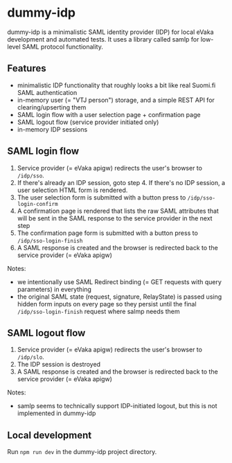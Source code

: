 <!--
SPDX-FileCopyrightText: 2017-2025 City of Espoo

SPDX-License-Identifier: LGPL-2.1-or-later
-->

# dummy-idp

dummy-idp is a minimalistic SAML identity provider (IDP) for local eVaka development and automated tests.
It uses a library called samlp for low-level SAML protocol functionality.

## Features

- minimalistic IDP functionality that roughly looks a bit like real Suomi.fi SAML authentication
- in-memory user (= "VTJ person") storage, and a simple REST API for clearing/upserting them
- SAML login flow with a user selection page + confirmation page
- SAML logout flow (service provider initiated only)
- in-memory IDP sessions

## SAML login flow

1. Service provider (= eVaka apigw) redirects the user's browser to `/idp/sso`.
2. If there's already an IDP session, goto step 4. If there's no IDP session, a user selection HTML form is rendered. 
3. The user selection form is submitted with a button press to `/idp/sso-login-confirm`
4. A confirmation page is rendered that lists the raw SAML attributes that will be sent in the SAML response to the service provider in the next step
5. The confirmation page form is submitted with a button press to `/idp/sso-login-finish`
6. A SAML response is created and the browser is redirected back to the service provider (= eVaka apigw)

Notes:

- we intentionally use SAML Redirect binding (= GET requests with query parameters) in everything
- the original SAML state (request, signature, RelayState) is passed using hidden form inputs on every page so they persist until the final `/idp/sso-login-finish` request where salmp needs them

## SAML logout flow

1. Service provider (= eVaka apigw) redirects the user's browser to `/idp/slo`.
2. The IDP session is destroyed
3. A SAML response is created and the browser is redirected back to the service provider (= eVaka apigw)

Notes:

- samlp seems to technically support IDP-initiated logout, but this is not implemented in dummy-idp

## Local development

Run `npm run dev` in the dummy-idp project directory.